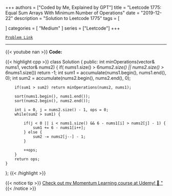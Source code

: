 
+++
authors = ["Coded by Me, Explained by GPT"]
title = "Leetcode 1775: Equal Sum Arrays With Minimum Number of Operations"
date = "2019-12-22"
description = "Solution to Leetcode 1775"
tags = [
    
]
categories = [
    "Medium"
]
series = ["Leetcode"]
+++



[`Problem Link`](https://leetcode.com/problems/equal-sum-arrays-with-minimum-number-of-operations/description/)

---
{{< youtube nan >}}
**Code:**

{{< highlight cpp >}}
class Solution {
public:
    int minOperations(vector<int>& nums1, vector<int>& nums2) {
        if( nums1.size() > 6*nums2.size() || 
            nums2.size() > 6*nums1.size())
            return -1;
        int sum1 = accumulate(nums1.begin(), nums1.end(), 0);
        int sum2 = accumulate(nums2.begin(), nums2.end(), 0);

        if(sum1 > sum2) return minOperations(nums2, nums1);

        sort(nums1.begin(), nums1.end());
        sort(nums2.begin(), nums2.end());

        int i = 0, j = nums2.size() - 1, ops = 0;
        while(sum2 > sum1) {

            if(j < 0 || i < nums1.size() && 6 - nums1[i] > nums2[j] - 1) {
                sum1 += 6 - nums1[i++];
            } else {
                sum2 -= nums2[j--] - 1;
            }

            ++ops;
        }
        return ops;
    }
};
{{< /highlight >}}



{{< notice tip >}}
[Check out my Momentum Learning course at Udemy! 🚀 "](https://www.udemy.com/course/blind-75-the-data-structures-and-algorithms-essentials/)
{{< /notice >}}

